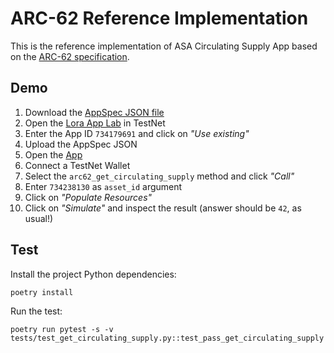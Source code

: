 # ARC-62 Reference Implementation

This is the reference implementation of ASA Circulating Supply App based on the
[ARC-62 specification](../../ARCs/arc-0062.md).

## Demo

1. Download the [AppSpec JSON file](./smart_contracts/artifacts/circulating_supply/CirculatingSupply.arc56.json)
2. Open the <a href="https://lora.algokit.io/testnet/app-lab/create">Lora App Lab</a> in TestNet
3. Enter the App ID `734179691` and click on _"Use existing"_
4. Upload the AppSpec JSON
5. Open the <a href="https://lora.algokit.io/testnet/application/734179691">App</a>
6. Connect a TestNet Wallet
7. Select the `arc62_get_circulating_supply` method and click _"Call"_
8. Enter `734238130` as `asset_id` argument
9. Click on _"Populate Resources"_
10. Click on _"Simulate"_ and inspect the result (answer should be `42`, as usual!)

## Test

Install the project Python dependencies:

`poetry install`

Run the test:

```shell
poetry run pytest -s -v tests/test_get_circulating_supply.py::test_pass_get_circulating_supply
``` 
